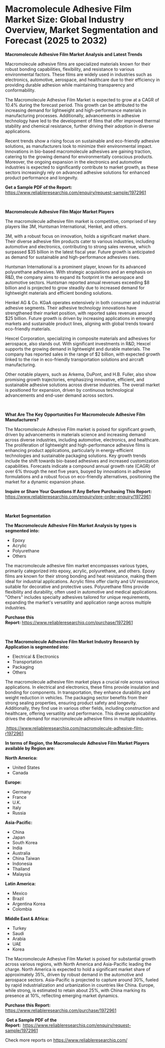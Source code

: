 <p><h1>Macromolecule Adhesive Film Market Size: Global Industry Overview, Market Segmentation and Forecast (2025 to 2032)</h1></p><p><strong>Macromolecule Adhesive Film Market Analysis and Latest Trends</strong></p>
<p><p>Macromolecule adhesive films are specialized materials known for their robust bonding capabilities, flexibility, and resistance to various environmental factors. These films are widely used in industries such as electronics, automotive, aerospace, and healthcare due to their efficiency in providing durable adhesion while maintaining transparency and conformability. </p><p>The Macromolecule Adhesive Film Market is expected to grow at a CAGR of 10.4% during the forecast period. This growth can be attributed to the increasing demand for lightweight and high-performance materials in manufacturing processes. Additionally, advancements in adhesive technology have led to the development of films that offer improved thermal stability and chemical resistance, further driving their adoption in diverse applications.</p><p>Recent trends show a rising focus on sustainable and eco-friendly adhesive solutions, as manufacturers look to minimize their environmental impact. Innovations in bio-based macromolecule adhesives are gaining traction, catering to the growing demand for environmentally conscious products. Moreover, the ongoing expansion in the electronics and automotive industries is expected to significantly contribute to market growth, as these sectors increasingly rely on advanced adhesive solutions for enhanced product performance and longevity.</p></p>
<p><strong>Get a Sample PDF of the Report:&nbsp;</strong> <a href="https://www.reliableresearchiq.com/enquiry/request-sample/1972961?utm_campaign=2273&utm_medium=2&utm_source=Github&utm_content=ia&utm_term=04022025&utm_id=macromolecule-adhesive-film">https://www.reliableresearchiq.com/enquiry/request-sample/1972961</a></p>
<p>&nbsp;</p>
<p><strong>Macromolecule Adhesive Film Major Market Players</strong></p>
<p><p>The macromolecule adhesive film market is competitive, comprised of key players like 3M, Huntsman International, Henkel, and others. </p><p>3M, with a robust focus on innovation, holds a significant market share. Their diverse adhesive film products cater to various industries, including automotive and electronics, contributing to strong sales revenue, which surpassed $35 billion in the latest fiscal year. Future growth is anticipated as demand for sustainable and high-performance adhesives rises.</p><p>Huntsman International is a prominent player, known for its advanced polyurethane adhesives. With strategic acquisitions and an emphasis on R&D, the company aims to expand its footprint in the aerospace and automotive sectors. Huntsman reported annual revenues exceeding $8 billion and is projected to grow steadily due to increased demand for lightweight materials and efficient bonding solutions.</p><p>Henkel AG & Co. KGaA operates extensively in both consumer and industrial adhesive segments. Their adhesive technology innovations have strengthened their market position, with reported sales revenues around $25 billion. Future growth is driven by increasing applications in emerging markets and sustainable product lines, aligning with global trends toward eco-friendly materials.</p><p>Hexcel Corporation, specializing in composite materials and adhesives for aerospace, also stands out. With significant investments in R&D, Hexcel supports the growing demand in lightweight and durable materials. The company has reported sales in the range of $2 billion, with expected growth linked to the rise in eco-friendly transportation solutions and aircraft manufacturing.</p><p>Other notable players, such as Arkema, DuPont, and H.B. Fuller, also show promising growth trajectories, emphasizing innovative, efficient, and sustainable adhesive solutions across diverse industries. The overall market is positioned for expansion, driven by continuous technological advancements and end-user demand across sectors.</p></p>
<p>&nbsp;</p>
<p><strong>What Are The Key Opportunities For Macromolecule Adhesive Film Manufacturers?</strong></p>
<p><p>The Macromolecule Adhesive Film market is poised for significant growth, driven by advancements in materials science and increasing demand across diverse industries, including automotive, electronics, and healthcare. The proliferation of lightweight and high-performance adhesive films is enhancing product applications, particularly in energy-efficient technologies and sustainable packaging solutions. Key growth trends include the shift towards bio-based adhesives and increased customization capabilities. Forecasts indicate a compound annual growth rate (CAGR) of over 6% through the next five years, buoyed by innovations in adhesive formulations and a robust focus on eco-friendly alternatives, positioning the market for a dynamic expansion phase.</p></p>
<p><strong>Inquire or Share Your Questions If Any Before Purchasing This Report:</strong> <a href="https://www.reliableresearchiq.com/enquiry/pre-order-enquiry/1972961?utm_campaign=2273&utm_medium=2&utm_source=Github&utm_content=ia&utm_term=04022025&utm_id=macromolecule-adhesive-film">https://www.reliableresearchiq.com/enquiry/pre-order-enquiry/1972961</a></p>
<p>&nbsp;</p>
<p><strong>Market Segmentation</strong></p>
<p><strong>The Macromolecule Adhesive Film Market Analysis by types is segmented into:</strong></p>
<p><ul><li>Epoxy</li><li>Acrylic</li><li>Polyurethane</li><li>Others</li></ul></p>
<p><p>The macromolecule adhesive film market encompasses various types, primarily categorized into epoxy, acrylic, polyurethane, and others. Epoxy films are known for their strong bonding and heat resistance, making them ideal for industrial applications. Acrylic films offer clarity and UV resistance, suitable for decorative and protective uses. Polyurethane films provide flexibility and durability, often used in automotive and medical applications. "Others" includes specialty adhesives tailored for unique requirements, expanding the market's versatility and application range across multiple industries.</p></p>
<p><strong>Purchase this Report:&nbsp;</strong><a href="https://www.reliableresearchiq.com/purchase/1972961?utm_campaign=2273&utm_medium=2&utm_source=Github&utm_content=ia&utm_term=04022025&utm_id=macromolecule-adhesive-film">https://www.reliableresearchiq.com/purchase/1972961</a></p>
<p>&nbsp;</p>
<p><strong>The Macromolecule Adhesive Film Market Industry Research by Application is segmented into:</strong></p>
<p><ul><li>Electrical & Electronics</li><li>Transportation</li><li>Packaging</li><li>Others</li></ul></p>
<p><p>The macromolecule adhesive film market plays a crucial role across various applications. In electrical and electronics, these films provide insulation and bonding for components. In transportation, they enhance durability and weight reduction in vehicles. The packaging sector benefits from their strong sealing properties, ensuring product safety and longevity. Additionally, they find use in various other fields, including construction and healthcare, offering versatility and performance. This diverse applicability drives the demand for macromolecule adhesive films in multiple industries.</p></p>
<p><a href="https://www.reliableresearchiq.com/macromolecule-adhesive-film-r1972961?utm_campaign=2273&utm_medium=2&utm_source=Github&utm_content=ia&utm_term=04022025&utm_id=macromolecule-adhesive-film">&nbsp;https://www.reliableresearchiq.com/macromolecule-adhesive-film-r1972961</a></p>
<p><strong>In terms of Region, the Macromolecule Adhesive Film Market Players available by Region are:</strong></p>
<p>
    <p> <strong> North America: </strong>
        <ul>
            <li>United States</li>
            <li>Canada</li>
        </ul>
        </p> 
    <p> <strong> Europe: </strong>
        <ul>
            <li>Germany</li>
            <li>France</li>
            <li>U.K.</li>
            <li>Italy</li>
            <li>Russia</li>
        </ul>
        </p> 
    <p> <strong> Asia-Pacific: </strong>
        <ul>
            <li>China</li>
            <li>Japan</li>
            <li>South Korea</li>
            <li>India</li>
            <li>Australia</li>
            <li>China Taiwan</li>
            <li>Indonesia</li>
            <li>Thailand</li>
            <li>Malaysia</li>
        </ul>
        </p> 
    <p> <strong> Latin America: </strong>
        <ul>
            <li>Mexico</li>
            <li>Brazil</li>
            <li>Argentina Korea</li>
            <li>Colombia</li>
        </ul>
        </p> 
    <p> <strong> Middle East & Africa: </strong>
        <ul>
            <li>Turkey</li>
            <li>Saudi</li>
            <li>Arabia</li>
            <li>UAE</li>
            <li>Korea</li>
        </ul>
    </p>
    </p>
<p><p>The Macromolecule Adhesive Film Market is poised for substantial growth across various regions, with North America and Asia-Pacific leading the charge. North America is expected to hold a significant market share of approximately 35%, driven by robust demand in the automotive and aerospace sectors. Asia-Pacific is projected to capture around 30%, fueled by rapid industrialization and urbanization in countries like China. Europe, while strong, is estimated to retain about 25%, with China marking its presence at 10%, reflecting emerging market dynamics.</p></p>
<p><strong>Purchase this Report: </strong><a href="https://www.reliableresearchiq.com/purchase/1972961?utm_campaign=2273&utm_medium=2&utm_source=Github&utm_content=ia&utm_term=04022025&utm_id=macromolecule-adhesive-film">https://www.reliableresearchiq.com/purchase/1972961</a></p>
<p>&nbsp;<strong>Get a Sample PDF of the Report:&nbsp;&nbsp;</strong><a href="https://www.reliableresearchiq.com/enquiry/request-sample/1972961?utm_campaign=2273&utm_medium=2&utm_source=Github&utm_content=ia&utm_term=04022025&utm_id=macromolecule-adhesive-film">https://www.reliableresearchiq.com/enquiry/request-sample/1972961</a></p>
<p><strong></strong></p>
<p>Check more reports on <a href="https://www.reliableresearchiq.com/?utm_campaign=2273&utm_medium=2&utm_source=Github&utm_content=ia&utm_term=04022025&utm_id=macromolecule-adhesive-film">https://www.reliableresearchiq.com/</a></p>